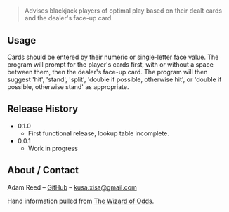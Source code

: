 # <Blackjack-Advisor>
> Advises blackjack players of optimal play based on their dealt cards and the dealer's face-up card.

## Usage

Cards should be entered by their numeric or single-letter face value. The program will prompt for the player's cards first, with or without a space between them, then the dealer's face-up card. The program will then suggest 'hit', 'stand', 'split', 'double if possible, otherwise hit', or 'double if possible, otherwise stand' as appropriate.

## Release History

* 0.1.0
    * First functional release, lookup table incomplete.
* 0.0.1
    * Work in progress

## About / Contact

Adam Reed – [GitHub](https://github.com/adamcreed/)
 – <kusa.xisa@gmail.com>

Hand information pulled from [The Wizard of Odds](http://wizardofodds.com/games/blackjack/strategy/calculator/).
